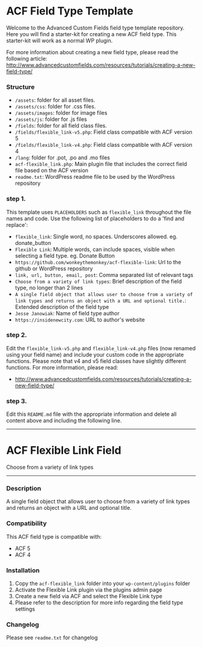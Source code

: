# ACF Field Type Template

Welcome to the Advanced Custom Fields field type template repository.
Here you will find a starter-kit for creating a new ACF field type. This starter-kit will work as a normal WP plugin.

For more information about creating a new field type, please read the following article:
http://www.advancedcustomfields.com/resources/tutorials/creating-a-new-field-type/

### Structure

* `/assets`:  folder for all asset files.
* `/assets/css`:  folder for .css files.
* `/assets/images`: folder for image files
* `/assets/js`: folder for .js files
* `/fields`:  folder for all field class files.
* `/fields/flexible_link-v5.php`: Field class compatible with ACF version 5 
* `/fields/flexible_link-v4.php`: Field class compatible with ACF version 4
* `/lang`: folder for .pot, .po and .mo files
* `acf-flexible_link.php`: Main plugin file that includes the correct field file based on the ACF version
* `readme.txt`: WordPress readme file to be used by the WordPress repository

### step 1.

This template uses `PLACEHOLDERS` such as `flexible_link` throughout the file names and code. Use the following list of placeholders to do a 'find and replace':

* `flexible_link`: Single word, no spaces. Underscores allowed. eg. donate_button
* `Flexible Link`: Multiple words, can include spaces, visible when selecting a field type. eg. Donate Button
* `https://github.com/wonkeythemonkey/acf-flexible-link`: Url to the github or WordPress repository
* `link, url, button, email, post`: Comma separated list of relevant tags
* `Choose from a variety of link types`: Brief description of the field type, no longer than 2 lines
* `A single field object that allows user to choose from a variety of link types and returns an object with a URL and optional title.`: Extended description of the field type
* `Jesse Janowiak`: Name of field type author
* `https://insidenewcity.com`: URL to author's website

### step 2.

Edit the `flexible_link-v5.php` and `flexible_link-v4.php` files (now renamed using your field name) and include your custom code in the appropriate functions. 
Please note that v4 and v5 field classes have slightly different functions. For more information, please read:
* http://www.advancedcustomfields.com/resources/tutorials/creating-a-new-field-type/

### step 3.

Edit this `README.md` file with the appropriate information and delete all content above and including the following line.

-----------------------

# ACF Flexible Link Field

Choose from a variety of link types

-----------------------

### Description

A single field object that allows user to choose from a variety of link types and returns an object with a URL and optional title.

### Compatibility

This ACF field type is compatible with:
* ACF 5
* ACF 4

### Installation

1. Copy the `acf-flexible_link` folder into your `wp-content/plugins` folder
2. Activate the Flexible Link plugin via the plugins admin page
3. Create a new field via ACF and select the Flexible Link type
4. Please refer to the description for more info regarding the field type settings

### Changelog
Please see `readme.txt` for changelog
